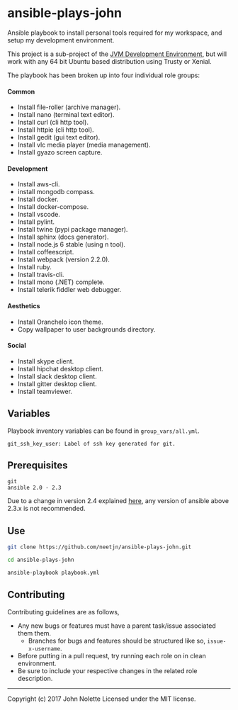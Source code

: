 # ansible-plays-john

Ansible playbook to install personal tools required for my workspace, and setup my development environment.

This project is a sub-project of the [JVM Development Environment](https://github.com/neetVeritas/jvm-development-environment), but will work with any 64 bit Ubuntu based distribution using Trusty or Xenial.

The playbook has been broken up into four individual role groups:

#### Common

* Install file-roller (archive manager).
* Install nano (terminal text editor).
* Install curl (cli http tool).
* Install httpie (cli http tool).
* Install gedit (gui text editor).
* Install vlc media player (media management).
* Install gyazo screen capture.

#### Development

* Install aws-cli.
* install mongodb compass.
* Install docker.
* Install docker-compose.
* Install vscode.
* Install pylint.
* Install twine (pypi package manager).
* Install sphinx (docs generator).
* Install node.js 6 stable (using n tool).
* Install coffeescript.
* Install webpack (version 2.2.0).
* Install ruby.
* Install travis-cli.
* Install mono (.NET) complete.
* Install telerik fiddler web debugger.

#### Aesthetics

* Install Oranchelo icon theme.
* Copy wallpaper to user backgrounds directory.

#### Social

* Install skype client.
* Install hipchat desktop client.
* Install slack desktop client.
* Install gitter desktop client.
* Install teamviewer.

## Variables

Playbook inventory variables can be found in `group_vars/all.yml`.

    git_ssh_key_user: Label of ssh key generated for git.

## Prerequisites

    git
    ansible 2.0 - 2.3

Due to a change in version 2.4 explained [here](https://github.com/ansible/ansible/issues/31041), any version of ansible above 2.3.x is not recommended.

## Use

```sh
git clone https://github.com/neetjn/ansible-plays-john.git

cd ansible-plays-john

ansible-playbook playbook.yml
```

## Contributing

Contributing guidelines are as follows,

* Any new bugs or features must have a parent task/issue associated them them.
    * Branches for bugs and features should be structured like so, `issue-x-username`.
* Before putting in a pull request, try running each role on in clean environment.
* Be sure to include your respective changes in the related role description.

---
Copyright (c) 2017 John Nolette Licensed under the MIT license.
